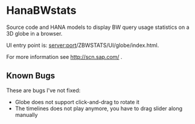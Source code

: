 HanaBWstats
===========

Source code and HANA models to display BW query usage statistics on a 3D globe in a browser.

UI entry point is: <server:port>/ZBWSTATS/UI/globe/index.html.

For more information see http://scn.sap.com/ .

Known Bugs
----------
These are bugs I've not fixed:
* Globe does not support click-and-drag to rotate it
* The timelines does not play anymore, you have to drag slider along manually
